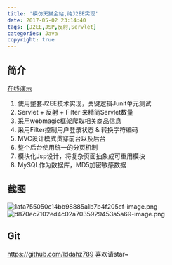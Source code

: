 ```yaml
---
title: '模仿天猫全站,纯J2EE实现'
date: 2017-05-02 23:14:40
tags: [J2EE,JSP,反射,Servlet]
categories: Java
copyright: true
---
```



## 简介

[在线演示](http://106.14.173.104/tianmao)


1. 使用整套J2EE技术实现，关键逻辑Junit单元测试
2. Servlet + 反射 + Filter 来精简Servlet数量
3. 采用webmagic框架爬取相关商品信息
4. 采用Filter控制用户登录状态 & 转换字符编码
5. MVC设计模式贯穿前台以及后台
6. 整个后台使用统一的分页机制
7. 模块化Jsp设计，将复杂页面抽象成可重用模块
8. MySQL作为数据库，MD5加密敏感数据

## 截图

![1afa755050c14bb98885a1b7b4f205cf-image.png](//os3e5ayd1.bkt.clouddn.com//file/2017/7/1afa755050c14bb98885a1b7b4f205cf-image.png) 
![d870ec7102ed4c02a7035929453a5a69-image.png](//os3e5ayd1.bkt.clouddn.com//file/2017/7/d870ec7102ed4c02a7035929453a5a69-image.png)


## Git
<!-- more -->
https://github.com/lddahz789
喜欢请star~